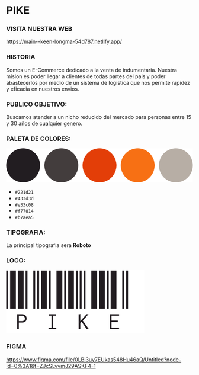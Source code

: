 # PIKE

### VISITA NUESTRA WEB

https://main--keen-longma-54d787.netlify.app/

### HISTORIA

Somos un E-Commerce dedicado a la venta de indumentaria. Nuestra mision es poder llegar a clientes de todas partes del pais y poder abastecerlos por medio de un sistema de logistica que nos permite rapidez y eficacia en nuestros envios.

### PUBLICO OBJETIVO:

Buscamos atender a un nicho reducido del mercado para personas entre 15 y 30 años de cualquier genero.

### PALETA DE COLORES:

![img](https://raw.githubusercontent.com/Alejuda/fino-pike/main/img/PALETAredondo.png)

- `#221d21`
- `#433d3d`
- `#e33c08`
- `#f77014`
- `#b7aea5`

### TIPOGRAFIA:

La principal tipografia sera **Roboto**

### LOGO:

![img](https://raw.githubusercontent.com/Alejuda/fino-pike/main/img/PIKEgrande.png)

### FIGMA

https://www.figma.com/file/0LBl3uy7EUkas548Hu46aQ/Untitled?node-id=0%3A1&t=ZJcSLvvmJ29ASKF4-1
